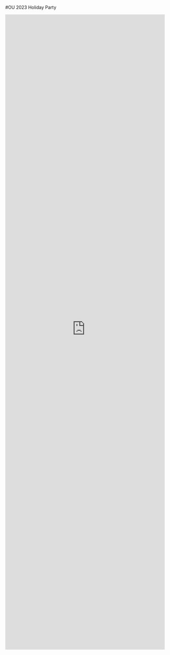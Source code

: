 #OU 2023 Holiday Party
<iframe
	src="https://radames-real-time-latent-consistency-model.hf.space"
	frameborder="0"
	width="100%"
	height="2000"
></iframe>
